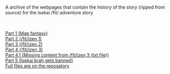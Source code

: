 <body>
<br>
<p>A archive of the webpages that contain the history of the story (ripped from source) for the isekai /fit/ adventure story</p>
<br>
<br>
<a href="/The-fit-izen-adventures/MapFantasy/55743877.html">Part 1 (Map fantasy)</a>
<br>
<a href="/The-fit-izen-adventures/isekai/55761078.html">Part 2 (/fit/izen 1)</a>
<br>
<a href="/The-fit-izen-adventures/isekai2/55776453.html">Part 3 (/fit/izen 2)</a>
<br>	
<a href="/The-fit-izen-adventures/isekai3/55790234.html">Part 4 (/fit/izen 3)</a>
<br>	
<a href="/The-fit-izen-adventures/isekai3/missing.txt"> Part 4.1 (Missing content from /fit/izen 3 (txt file))</a>
<br>	
<a href="/The-fit-izen-adventures/Isekaibanned/55802034.html">Part 5 (Isekai brah gets banned)</a>
<br>
<a href="https://github.com/the4chinarchive/The-fit-izen-adventures">Full files are on the reposatory</a>	
</body>

